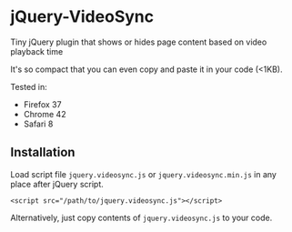 # jQuery-VideoSync
Tiny jQuery plugin that shows or hides page content based on video playback time

It's so compact that you can even copy and paste it in your code (<1KB).

Tested in:
* Firefox 37
* Chrome 42
* Safari 8

Installation
------------

Load script file `jquery.videosync.js` or `jquery.videosync.min.js` in any place after jQuery script.

    <script src="/path/to/jquery.videosync.js"></script>

Alternatively, just copy contents of `jquery.videosync.js` to your code.

